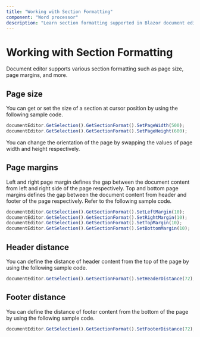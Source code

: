 ```yaml
---
title: "Working with Section Formatting"
component: "Word processor"
description: "Learn section formatting supported in Blazor document editor like page size and margins, and how to customize it."
---
```


# Working with Section Formatting

Document editor supports various section formatting such as page size, page margins, and more.

## Page size

You can get or set the size of a section at cursor position by using the following sample code.

```javascript
documentEditor.GetSelection().GetSectionFormat().SetPageWidth(500);
documentEditor.GetSelection().GetSectionFormat().SetPageHeight(600);
```

You can change the orientation of the page by swapping the values of page width and height respectively.

## Page margins

Left and right page margin defines the gap between the document content from left and right side of the page respectively. Top and bottom page margins defines the gap between the document content from header and footer of the page respectively.
Refer to the following sample code.

```javascript
documentEditor.GetSelection().GetSectionFormat().SetLeftMargin(10);
documentEditor.GetSelection().GetSectionFormat().SetRightMargin(10);
documentEditor.GetSelection().GetSectionFormat().SetTopMargin(10);
documentEditor.GetSelection().GetSectionFormat().SetBottomMargin(10);
```

## Header distance

You can define the distance of header content from the top of the page by using the following sample code.

```javascript
documentEditor.GetSelection().GetSectionFormat().SetHeaderDistance(72);
```

## Footer distance

You can define the distance of footer content from the bottom of the page by using the following sample code.

```javascript
documentEditor.GetSelection().GetSectionFormat().SetFooterDistance(72);
```
